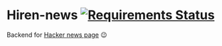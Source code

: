 # Hiren-news [![Requirements Status](https://requires.io/github/pyprism/Hiren-news/requirements.svg?branch=master)](https://requires.io/github/pyprism/Hiren-news/requirements/?branch=master)

Backend for [Hacker news page](https://www.facebook.com/hacker.news.21/) :wink: 
